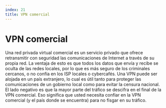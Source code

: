 ```yaml
---
index: 21
title: VPN comercial
---
```

# VPN comercial 

Una red privada virtual comercial es un servicio privado que ofrece retransmitir con seguridad las comunicaciones de Internet a través de su propia red. La ventaja de esto es que todos los datos que envía y recibe se oculta de las redes locales, por lo que es más seguro de los criminales cercanos, o no confía en los ISP locales o cybercafés. Una VPN puede ser alojada en un país extranjero, lo cual es útil tanto para proteger las comunicaciones de un gobierno local como para evitar la censura nacional. El lado negativo es que la mayor parte del tráfico se descifra en el final de la VPN comercial. Eso significa que usted necesita confiar en la VPN comercial (y el país donde se encuentra) para no fisgar en su tráfico.